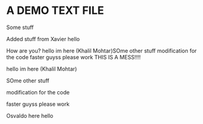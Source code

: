 # A DEMO TEXT FILE

Some stuff

Added stuff from Xavier
hello


How are you?
hello im here (Khalil Mohtar)SOme other stuff
modification for the code
faster guyss
please work
THIS IS A MESS!!!!


hello im here (Khalil Mohtar)

SOme other stuff

modification for the code

faster guyss
please work

Osvaldo here hello
